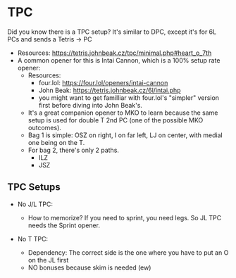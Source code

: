 # TPC
Did you know there is a TPC setup? It's similar to DPC, except it's for 6L PCs and sends a Tetris -> PC 

- Resources: https://tetris.johnbeak.cz/tpc/minimal.php#heart_o_7th
- A common opener for this is Intai Cannon, which is a 100% setup rate opener:
    - Resources:
        - four.lol: https://four.lol/openers/intai-cannon
        - John Beak: https://tetris.johnbeak.cz/6l/intai.php
        - you might want to get familliar with four.lol's "simpler" version first before diving into John Beak's.
    - It's a great companion opener to MKO to learn because the same setup is used for double T 2nd PC (one of the possible MKO outcomes).
    - Bag 1 is simple: OSZ on right, I on far left, LJ on center, with medial one being on the T.
    - For bag 2, there's only 2 paths. 
        - ILZ
        - JSZ


## TPC Setups
- No J/L TPC:
    - How to memorize? If you need to sprint, you need legs. So JL TPC needs the Sprint opener.

- No T TPC:
    - Dependency: The correct side is the one where you have to put an O on the JL first
    - NO bonuses because skim is needed (ew)